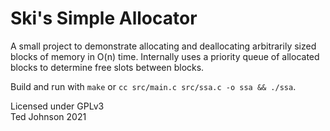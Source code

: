 # Ski's Simple Allocator

A small project to demonstrate allocating and deallocating arbitrarily sized blocks
of memory in O(n) time. Internally uses a priority queue of allocated blocks to
determine free slots between blocks.

Build and run with `make` or `cc src/main.c src/ssa.c -o ssa && ./ssa`.

Licensed under GPLv3\
Ted Johnson 2021
